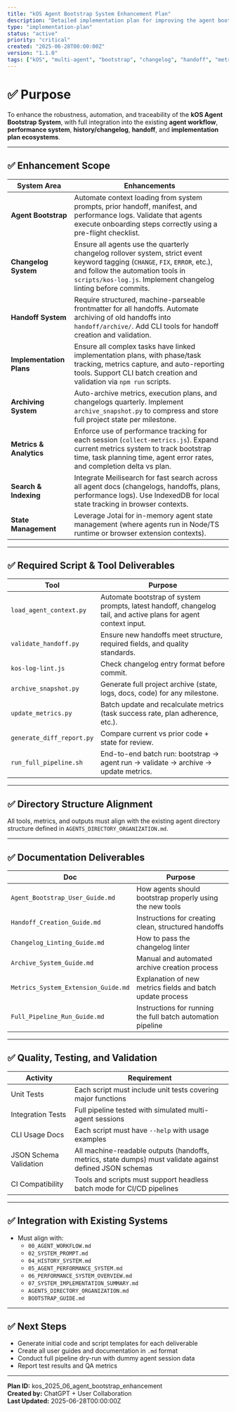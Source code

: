 ```yaml
---
title: "kOS Agent Bootstrap System Enhancement Plan"
description: "Detailed implementation plan for improving the agent bootstrap, changelog, handoff, implementation planning, archiving, and performance metrics systems in alignment with existing agent workflow and directory architecture."
type: "implementation-plan"
status: "active"
priority: "critical"
created: "2025-06-28T00:00:00Z"
version: "1.1.0"
tags: ["kOS", "multi-agent", "bootstrap", "changelog", "handoff", "metrics", "archival"]
---
```


# ✅ Purpose
To enhance the robustness, automation, and traceability of the **kOS Agent Bootstrap System**, with full integration into the existing **agent workflow**, **performance system**, **history/changelog**, **handoff**, and **implementation plan ecosystems**.

---

## ✅ Enhancement Scope

| System Area | Enhancements |
|---|---|
| **Agent Bootstrap** | Automate context loading from system prompts, prior handoff, manifest, and performance logs. Validate that agents execute onboarding steps correctly using a pre-flight checklist. |
| **Changelog System** | Ensure all agents use the quarterly changelog rollover system, strict event keyword tagging (`CHANGE`, `FIX`, `ERROR`, etc.), and follow the automation tools in `scripts/kos-log.js`. Implement changelog linting before commits. |
| **Handoff System** | Require structured, machine-parseable frontmatter for all handoffs. Automate archiving of old handoffs into `handoff/archive/`. Add CLI tools for handoff creation and validation. |
| **Implementation Plans** | Ensure all complex tasks have linked implementation plans, with phase/task tracking, metrics capture, and auto-reporting tools. Support CLI batch creation and validation via `npm run` scripts. |
| **Archiving System** | Auto-archive metrics, execution plans, and changelogs quarterly. Implement `archive_snapshot.py` to compress and store full project state per milestone. |
| **Metrics & Analytics** | Enforce use of performance tracking for each session (`collect-metrics.js`). Expand current metrics system to track bootstrap time, task planning time, agent error rates, and completion delta vs plan. |
| **Search & Indexing** | Integrate Meilisearch for fast search across all agent docs (changelogs, handoffs, plans, performance logs). Use IndexedDB for local state tracking in browser contexts. |
| **State Management** | Leverage Jotai for in-memory agent state management (where agents run in Node/TS runtime or browser extension contexts). |

---

## ✅ Required Script & Tool Deliverables

| Tool | Purpose |
|---|---|
| `load_agent_context.py` | Automate bootstrap of system prompts, latest handoff, changelog tail, and active plans for agent context input. |
| `validate_handoff.py` | Ensure new handoffs meet structure, required fields, and quality standards. |
| `kos-log-lint.js` | Check changelog entry format before commit. |
| `archive_snapshot.py` | Generate full project archive (state, logs, docs, code) for any milestone. |
| `update_metrics.py` | Batch update and recalculate metrics (task success rate, plan adherence, etc.). |
| `generate_diff_report.py` | Compare current vs prior code + state for review. |
| `run_full_pipeline.sh` | End-to-end batch run: bootstrap → agent run → validate → archive → update metrics. |

---

## ✅ Directory Structure Alignment
All tools, metrics, and outputs must align with the existing agent directory structure defined in `AGENTS_DIRECTORY_ORGANIZATION.md`.

---

## ✅ Documentation Deliverables

| Doc | Purpose |
|---|---|
| `Agent_Bootstrap_User_Guide.md` | How agents should bootstrap properly using the new tools |
| `Handoff_Creation_Guide.md` | Instructions for creating clean, structured handoffs |
| `Changelog_Linting_Guide.md` | How to pass the changelog linter |
| `Archive_System_Guide.md` | Manual and automated archive creation process |
| `Metrics_System_Extension_Guide.md` | Explanation of new metrics fields and batch update process |
| `Full_Pipeline_Run_Guide.md` | Instructions for running the full batch automation pipeline |

---

## ✅ Quality, Testing, and Validation

| Activity | Requirement |
|---|---|
| Unit Tests | Each script must include unit tests covering major functions |
| Integration Tests | Full pipeline tested with simulated multi-agent sessions |
| CLI Usage Docs | Each script must have `--help` with usage examples |
| JSON Schema Validation | All machine-readable outputs (handoffs, metrics, state dumps) must validate against defined JSON schemas |
| CI Compatibility | Tools and scripts must support headless batch mode for CI/CD pipelines |

---

## ✅ Integration with Existing Systems
- Must align with:
  - `00_AGENT_WORKFLOW.md`
  - `02_SYSTEM_PROMPT.md`
  - `04_HISTORY_SYSTEM.md`
  - `05_AGENT_PERFORMANCE_SYSTEM.md`
  - `06_PERFORMANCE_SYSTEM_OVERVIEW.md`
  - `07_SYSTEM_IMPLEMENTATION_SUMMARY.md`
  - `AGENTS_DIRECTORY_ORGANIZATION.md`
  - `BOOTSTRAP_GUIDE.md`

---

## ✅ Next Steps
- Generate initial code and script templates for each deliverable
- Create all user guides and documentation in `.md` format
- Conduct full pipeline dry-run with dummy agent session data
- Report test results and QA metrics

---

**Plan ID:** kos_2025_06_agent_bootstrap_enhancement  
**Created by:** ChatGPT + User Collaboration  
**Last Updated:** 2025-06-28T00:00:00Z

